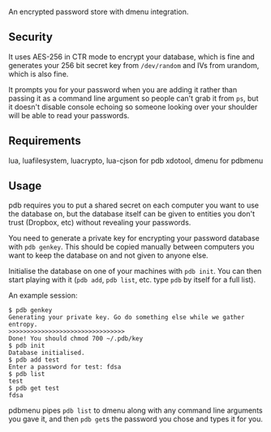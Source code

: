An encrypted password store with dmenu integration.


Security
--------

It uses AES-256 in CTR mode to encrypt your database, which is fine and
generates your 256 bit secret key from `/dev/random` and IVs from
urandom, which is also fine.

It prompts you for your password when you are adding it rather than
passing it as a command line argument so people can't grab it from `ps`,
but it doesn't disable console echoing so someone looking over your
shoulder will be able to read your passwords.


Requirements
------------

lua, luafilesystem, luacrypto, lua-cjson for pdb
xdotool, dmenu for pdbmenu


Usage
-----

pdb requires you to put a shared secret on each computer you want to
use the database on, but the database itself can be given to entities
you don't trust (Dropbox, etc) without revealing your passwords.

You need to generate a private key for encrypting your password database
with `pdb genkey`. This should be copied manually between computers you
want to keep the database on and not given to anyone else.

Initialise the database on one of your machines with `pdb init`. You can
then start playing with it (`pdb add`, `pdb list`, etc. type `pdb` by
itself for a full list).

An example session:

	$ pdb genkey
	Generating your private key. Go do something else while we gather entropy.
	>>>>>>>>>>>>>>>>>>>>>>>>>>>>>>>>
	Done! You should chmod 700 ~/.pdb/key
	$ pdb init 
	Database initialised.
	$ pdb add test 
	Enter a password for test: fdsa
	$ pdb list 
	test
	$ pdb get test 
	fdsa

pdbmenu pipes `pdb list` to dmenu along with any command line arguments
you gave it, and then `pdb get`s the password you chose and types it for
you.
